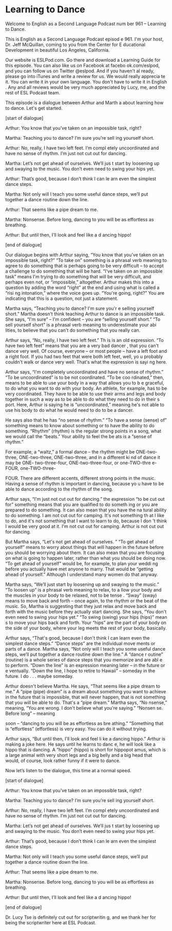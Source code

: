 # Learning to Dance

Welcome to English as a Second Language Podcast num ber 961 – Learning to Dance.

This is English as a Second Language Podcast episod e 961. I'm your host, Dr. Jeff McQuillan, coming to you from the Center for E ducational Development in beautiful Los Angeles, California.

Our website is ESLPod.com. Go there and download a Learning Guide for this episode. You can also like us on Facebook at facebo ok.com/eslpod, and you can follow us on Twitter @eslpod. And if you haven't al ready, please go into iTunes and write a review for us. We would really apprecia te it. You can write it in your own language. You don't have to write it in English . Any and all reviews would be very much appreciated by Lucy, me, and the rest of ESL Podcast team.

This episode is a dialogue between Arthur and Marth a about learning how to dance. Let's get started.

[start of dialogue]

Arthur: You know that you’ve taken on an impossible  task, right?

Martha: Teaching you to dance? I’m sure you’re sell ing yourself short.

Arthur: No, really, I have two left feet. I’m compl etely uncoordinated and have no sense of rhythm. I’m just not cut out for dancing.

Martha: Let’s not get ahead of ourselves. We’ll jus t start by loosening up and swaying to the music. You don’t even need to swing your hips yet.

Arthur: That’s good, because I don’t think I can le arn even the simplest dance steps.

Martha: Not only will I teach you some useful dance  steps, we’ll put together a dance routine down the line.

Arthur: That seems like a pipe dream to me.

Martha: Nonsense. Before long, dancing to you will be as effortless as breathing.

Arthur: But until then, I’ll look and feel like a d ancing hippo!

 [end of dialogue]

Our dialogue begins with Arthur saying, “You know that you’ve taken on an impossible task, right?” “To take on” something is a phrasal verb meaning to agree to do something that is perhaps going to be very difficult – to accept a challenge to do something that will be hard. “I've taken on an impossible task” means I'm trying to do something that will be very difficult, and perhaps even not, or “impossible,” altogether. Arthur makes this into  a question by adding the word “right” at the end and using what is called a “risi ng intonation,” where the voice goes up. “You're going, right?” You are indicating that this is a question, not just a statement.

Martha says, “Teaching you to dance? I'm sure you'r e selling yourself short.” Martha doesn't think teaching Arthur to dance is an  impossible task. She says, “I'm sure” – I'm confident – you are “selling yourself short.” “To sell yourself short” is a phrasal verb meaning to underestimate your abi lities, to believe that you can't do something that you really can.

Arthur says, “No, really, I have two left feet.” Th is is an old expression. “To have two left feet” means that you are a very bad dancer , that you can't dance very well. Of course, everyone – or most people – have a  left foot and a right foot. If you had two feet that were both left feet, well, yo u probably couldn't walk or dance very well. That's what the expression is sayi ng here.

Arthur says, “I'm completely uncoordinated and have  no sense of rhythm.” “To be uncoordinated” is to be not coordinated. “To be coo rdinated,” then, means to be able to use your body in a way that allows you to b e graceful, to do what you want to do with your body. An athlete, for example,  has to be very coordinated. They have to be able to use their arms and legs and  body together in such a way as to be able to do what they need to do in their s port. Here, Arthur is saying he is “uncoordinated,” meaning he's not able to use his body to do what he would need to do to be a dancer.

He says also that he has “no sense of rhythm.” “To have a sense (sense) of” something means to know about something or to have the ability to do something. “Rhythm” (rhythm) is the regular strong points in a song, what we would call the “beats.” Your ability to feel the be ats is a “sense of rhythm.”

For example, a “waltz,” a formal dance – the rhythm  might be ONE-two-three, ONE-two-three, ONE-two-three, and in a different ki nd of dance it may be ONE- two-three-four, ONE-two-three-four, or one-TWO-thre e-FOUR, one-TWO-three-

FOUR. There are different accents, different strong  points in the music. Having a sense of rhythm is important in dancing, because yo u have to be able to dance according to the rhythm of the song.

Arthur says, “I'm just not cut out for dancing.” the expression “to be cut out for” something means that you are qualified to do someth ing or you are prepared to do something. It can also mean that you have the na tural ability to do something. I am not cut out for camping. It's not something th at I like to do, and it's not something that I want to learn to do, because I don 't think I would be very good at it. I'm not cut out for camping. Arthur is not cut out for dancing.

But Martha says, “Let's not get ahead of ourselves. ” “To get ahead of yourself” means to worry about things that will happen in the  future before you should be worrying about them. It can also mean that you are focusing on what is going to happen later, rather than what you should be doing now. “To get ahead of yourself” would be, for example, to plan your weddi ng before you actually have met anyone to marry. That would be “getting ahead of yourself.” Although I understand many women do that anyway.

Martha says, “We’ll just start by loosening up and swaying to the music.” “To loosen up” is a phrasal verb meaning to relax, to a llow your body and the muscles in your body to be relaxed, not to be tense . “Sway” (sway) means to move back and forth – once again, to the rhythm or the beat of the music. So, Martha is suggesting that they just relax and move back and forth with the music before they actually start dancing. She says, “You don't even need to swing your hips yet.” “To swing (swing) your hips (hips)” mean s to move your hips back and forth. Your “hips” are the part of your body on the  side of your body, where your leg meets the rest of your body, basically.

Arthur says, “That's good, because I don't think I can learn even the simplest dance steps.” “Dance steps” are the individual move ments or parts of a dance. Martha says, “Not only will I teach you some useful  dance steps, we’ll put together a dance routine down the line.” A “dance r outine” (routine) is a whole series of dance steps that you memorize and are abl e to perform. “Down the line” is an expression meaning later – in the future or e ventually. “Down the line, I hope to retire to Hawaii” – someday in the future. I do . . . maybe someday.

Arthur doesn't believe Martha. He says, “That seems  like a pipe dream to me.” A “pipe (pipe) dream” is a dream about something you want to achieve in the future that is impossible, that will never happen, that is  not something that you will be able to do. That's a “pipe dream.” Martha says, “No nsense,” meaning, “You are wrong. I don't believe what you're saying.” “Nonsen se. Before long” – meaning

soon – “dancing to you will be as effortless as bre athing.” “Something that is “effortless” (effortless) is very easy. You can do it without trying.

Arthur says, “But until then, I'll look and feel li ke a dancing hippo.” Arthur is making a joke here. He says until he learns to danc e, he will look like a hippo that is dancing. A “hippo” (hippo) is short for hippopot amus, which is a large animal with very short legs and a big belly and a big head  that would, of course, look rather funny if it were to dance.

Now let’s listen to the dialogue, this time at a normal speed.

[start of dialogue]

Arthur: You know that you’ve taken on an impossible  task, right?

Martha: Teaching you to dance? I’m sure you’re sell ing yourself short.

Arthur: No, really, I have two left feet. I’m compl etely uncoordinated and have no sense of rhythm. I’m just not cut out for dancing.

Martha: Let’s not get ahead of ourselves. We’ll jus t start by loosening up and swaying to the music. You don’t even need to swing your hips yet.

Arthur: That’s good, because I don’t think I can le arn even the simplest dance steps.

Martha: Not only will I teach you some useful dance  steps, we’ll put together a dance routine down the line.

Arthur: That seems like a pipe dream to me.

Martha: Nonsense. Before long, dancing to you will be as effortless as breathing.

Arthur: But until then, I’ll look and feel like a d ancing hippo!

[end of dialogue]

Dr. Lucy Tse is definitely cut out for scriptwritin g, and we thank her for being the scriptwriter here at ESL Podcast.

